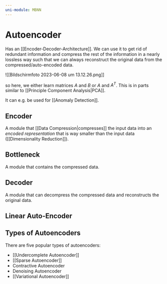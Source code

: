 ```yaml
---
uni-module: MBNN
---
```

# Autoencoder

Has an [[Encoder-Decoder-Architecture]]. We can use it to get rid of redundant information and compress the rest of the information in a nearly lossless way such that we can always reconstruct the original data from the compressed/auto-encoded data. 

![[Bildschirm­foto 2023-06-08 um 13.12.26.png]]

so here, we either learn matrices $A$ and $B$ or $A$ and $A^T$.
This is in parts similar to [[Principle Component Analysis|PCA]].

It can e.g. be used for [[Anomaly Detection]].

## Encoder 

A module that [[Data Compression|compresses]] the input data into an *encoded representation* that is way smaller than the input data ([[Dimensionality Reduction]]).

## Bottleneck 

A module that contains the compressed data.

## Decoder 

A module that can decompress the compressed data and reconstructs the original data.


## Linear Auto-Encoder 




## Types of Autoencoders 

There are five popular types of autoencoders:
- [[Undercomplete Autoencoder]] 
- [[Sparse Autoencoder]]
- Contractive Autoencoder 
- Denoising Autoencoder 
- [[Variational Autoencoder]]

